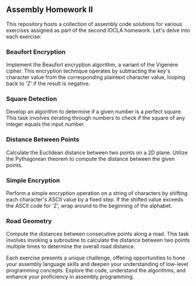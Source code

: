## Assembly Homework II

This repository hosts a collection of assembly code solutions for various exercises assigned as part of the second IOCLA homework. Let's delve into each exercise:

### Beaufort Encryption
Implement the Beaufort encryption algorithm, a variant of the Vigenère cipher. This encryption technique operates by subtracting the key's character value from the corresponding plaintext character value, looping back to 'Z' if the result is negative.

### Square Detection
Develop an algorithm to determine if a given number is a perfect square. This task involves iterating through numbers to check if the square of any integer equals the input number.

### Distance Between Points
Calculate the Euclidean distance between two points on a 2D plane. Utilize the Pythagorean theorem to compute the distance between the given points.

### Simple Encryption
Perform a simple encryption operation on a string of characters by shifting each character's ASCII value by a fixed step. If the shifted value exceeds the ASCII code for 'Z', wrap around to the beginning of the alphabet.

### Road Geometry
Compute the distances between consecutive points along a road. This task involves invoking a subroutine to calculate the distance between two points multiple times to determine the overall road distance.

Each exercise presents a unique challenge, offering opportunities to hone your assembly language skills and deepen your understanding of low-level programming concepts. Explore the code, understand the algorithms, and enhance your proficiency in assembly programming.

